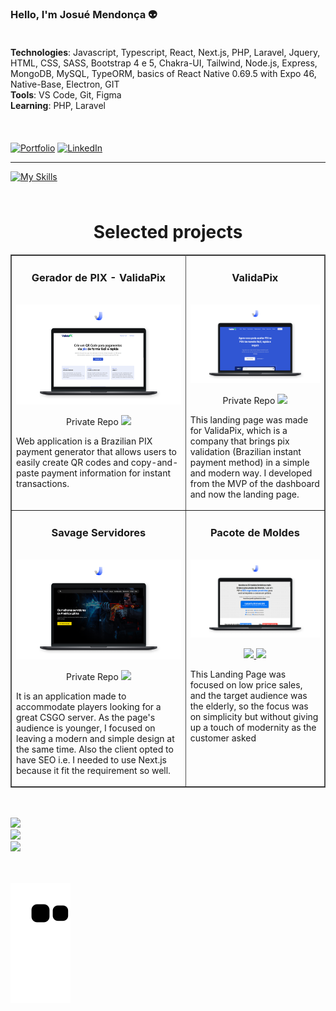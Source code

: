 ### Hello, I'm Josué Mendonça 👽

<div style="padding-top: 20px;">
    <div>
        <strong>Technologies</strong>: 
        <span>
            Javascript, Typescript, React, Next.js, PHP, Laravel, Jquery, HTML, CSS, SASS, Bootstrap 4 e 5, Chakra-UI, Tailwind, Node.js, Express, MongoDB, MySQL, TypeORM, basics of React Native 0.69.5 with Expo 46, Native-Base, Electron, GIT
        </span>
    </div>
    <div>
        <strong>Tools</strong>: 
        <span>
            VS Code, Git, Figma
        </span>
    </div>
    <div>
        <strong>Learning</strong>: 
        <span>PHP, Laravel</span>
    </div>
    <br />
    <div style="padding: 10px 0"></div>
    
[![Portfolio](https://img.shields.io/badge/website-000000?style=for-the-badge&logo=About.me&logoColor=white)](https://josuenm-portfolio.vercel.app)
[![LinkedIn](https://img.shields.io/badge/LinkedIn-0077B5?style=for-the-badge&logo=linkedin&logoColor=white)](https://www.linkedin.com/in/josuenm)
</div>

<hr />

[![My Skills](https://skillicons.dev/icons?i=html,css,sass,bootstrap,tailwind,js,ts,react,nextjs,nodejs,express,mongodb,vscode,figma,git)](https://skillicons.dev)

<div style="padding: 5px 0"></div>

<h1 align="center">Selected projects</h1>
<table border bordercolor="#505050" width="100%">

<tr>
<td wdith="50%" valign="top">

<h3 align="center">Gerador de PIX - ValidaPix</h3>

<br />
<a target="_blank" href="https://gerarqrcodepix.validapix.tech">
<img src="assets/validapix-gerador.jpg" width="100%" alt="Savage servidores"/>
</a>
<br />

<p align="center">
<span>Private Repo</span>
<a href="https://gerarqrcodepix.validapix.tech" target="_blank">
<img src="https://img.shields.io/static/v1?label=|&message=WEBSITE&color=cdf998&style=plastic&logo=wordpress&logo-color=white"/>
</a>
</p>

<p>
Web application is a Brazilian PIX payment generator that allows users to easily create QR codes and copy-and-paste payment information for instant transactions.
</p>
</td>

<td wdith="50%" valign="top">

<h3 align="center">ValidaPix</h3>

<br />
<a target="_blank" href="https://www.validapix.tech">
<img src="assets/validapix-thumb.jpg" width="100%" alt="Savage servidores"/>
</a>
<br />

<p align="center">
<span>Private Repo</span>
<a href="https://www.validapix.tech" target="_blank">
<img src="https://img.shields.io/static/v1?label=|&message=WEBSITE&color=cdf998&style=plastic&logo=wordpress&logo-color=white"/>
</a>
</p>

<p>
This landing page was made for ValidaPix, which is a company that brings pix validation (Brazilian instant payment method) in a simple and modern way. I developed from the MVP of the dashboard and now the landing page.
</p>
</td>

</tr>

<tr>
<td wdith="50%" valign="top">

<h3 align="center">Savage Servidores</h3>

<br />
<a target="_blank" href="https://www.savageservidores.com">
<img src="assets/savage-servidores-thumb.jpg" width="100%" alt="Savage servidores"/>
</a>
<br />

<p align="center">
<span>Private Repo</span>
<a href="https://www.savageservidores.com" target="_blank">
<img src="https://img.shields.io/static/v1?label=|&message=WEBSITE&color=cdf998&style=plastic&logo=wordpress&logo-color=white"/>
</a>
</p>

<p>
It is an application made to accommodate players looking for a great CSGO server. As the page's audience is younger, I focused on leaving a modern and simple design at the same time. Also the client opted to have SEO i.e. I needed to use Next.js because it fit the requirement so well.
</p>

</td>

<td wdith="50%" valign="top">

<h3 align="center">Pacote de Moldes</h3>

<br />
<a target="_blank" href="https://josuenm.github.io/netflix/">
<img src="assets/molds-pack-thumb.jpg" width="100%" alt="Pacote de moldes"/>
</a>
<br />

<p align="center">
<a href="https://github.com/josuenm/lp-fabiano-02" target="_blank">
<img src="https://img.shields.io/static/v1?label=|&message=REPO&color=23555f&style=plastic&logo=github&logo-color=white"/>
</a>  
<a href="https://pacotedemoldes.com" target="_blank">
<img src="https://img.shields.io/static/v1?label=|&message=WEBSITE&color=cdf998&style=plastic&logo=wordpress&logo-color=white"/>
</a>
</p>

<p>
This Landing Page was focused on low price sales, and the target audience was the elderly, so the focus was on simplicity but without giving up a touch of modernity as the customer asked
</p>
</td>

</tr>

</table>

<div style="padding: 10px 0"></div>

![](https://github-readme-stats.vercel.app/api?username=josuenm&theme=dark&hide_border=true&include_all_commits=false&count_private=false)<br/>
![](https://github-readme-streak-stats.herokuapp.com/?user=josuenm&theme=dark&hide_border=true)<br/>
![](https://github-readme-stats.vercel.app/api/top-langs/?username=josuenm&theme=dark&hide_border=true&include_all_commits=false&count_private=false&layout=compact)

<div style="padding: 10px 0"></div>

![Snake animation](https://github.com/josuenm/josuenm/blob/output/github-contribution-grid-snake.svg)
